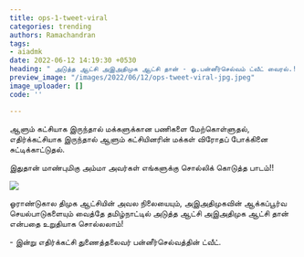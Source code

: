 ```yaml
---
title: ops-1-tweet-viral
categories: trending
authors: Ramachandran
tags:
- aiadmk
date: 2022-06-12 14:19:30 +0530
heading: " அடுத்த ஆட்சி அஇஅதிமுக ஆட்சி தான் - ஓ.பன்னீர்செல்வம் ட்வீட் வைரல்.!"
preview_image: "/images/2022/06/12/ops-tweet-viral-jpg.jpeg"
image_uploader: []
code: ''

---
```

ஆளும் கட்சியாக இருந்தால் மக்களுக்கான பணிகளை மேற்கொள்ளுதல், எதிர்க்கட்சியாக இருந்தால் ஆளும் கட்சியினரின் மக்கள் விரோதப் போக்கினை சுட்டிக்காட்டுதல்.

இதுதான் மாண்புமிகு அம்மா அவர்கள் எங்களுக்கு சொல்லிக் கொடுத்த பாடம்!!

![](/images/2022/06/12/ops-1-tweet-viral-jpg.jpeg)

ஓராண்டுகால திமுக ஆட்சியின் அவல நிலையையும், அஇஅதிமுகவின் ஆக்கப்பூர்வ செயல்பாடுகளையும் வைத்தே தமிழ்நாட்டில் அடுத்த ஆட்சி அஇஅதிமுக ஆட்சி தான் என்பதை உறுதியாக சொல்லலாம்!

\- இன்று எதிர்க்கட்சி துணைத்தலைவர் பன்னீர்செல்வத்தின் ட்வீட்.
